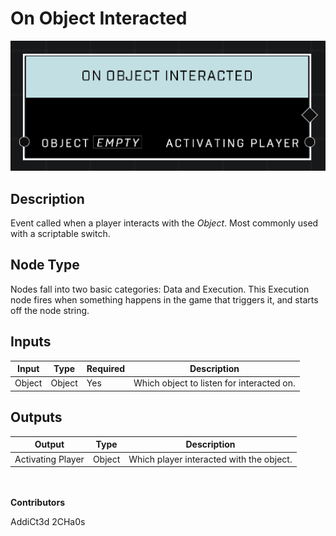 # On Object Interacted
![alt text](../../../.gitbook/assets/on-object-interacted.png)
## Description
Event called when a player interacts with the *Object*. Most commonly used with a scriptable switch.

## Node Type
Nodes fall into two basic categories: Data and Execution. This Execution node fires when something happens in the game that triggers it, and starts off the node string.

## Inputs
| Input | Type | Required | Description |
|------------------|------------------|----------|--------------------------------------------------------------|
| Object | Object | Yes | Which object to listen for interacted on. |

## Outputs
| Output | Type | Description |
|------------------|------------------|--------------------------------------------------------------|
| Activating Player | Object | Which player interacted with the object.|

\
\
**Contributors**

AddiCt3d 2CHa0s